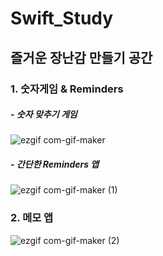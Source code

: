 # Swift_Study
## 즐거운 장난감 만들기 공간
### 1. 숫자게임 & Reminders
##### - 숫자 맞추기 게임
![ezgif com-gif-maker](https://user-images.githubusercontent.com/59811450/103659605-f3051600-4faf-11eb-912a-6850a950e3b7.gif)

##### - 간단한 Reminders 앱
![ezgif com-gif-maker (1)](https://user-images.githubusercontent.com/59811450/103660821-63f8fd80-4fb1-11eb-9e7a-c5b05e0c83fe.gif)


### 2. 메모 앱
![ezgif com-gif-maker (2)](https://user-images.githubusercontent.com/59811450/103665755-24cdab00-4fb7-11eb-853b-faadfe92aa0e.gif)
